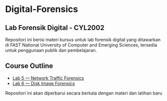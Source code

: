 # Digital-Forensics

## Lab Forensik Digital - CYL2002

Repositori ini berisi materi kursus untuk lab forensik digital yang ditawarkan di FAST National University of Computer and Emerging Sciences, tersedia untuk penggunaan publik dan pembelajaran.

## Course Outline

* [Lab 5 — Network Traffic Forensics](<Lab 01/>)
* [Lab 6 — Disk Image Forensics](<Lab 01/>)

Repositori ini akan diperbarui secara berkala dengan materi dan latihan baru

